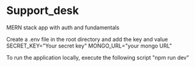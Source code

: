 # Support_desk
MERN stack app with auth and fundamentals

Create a .env file in the root directory and add the key and value
SECRET_KEY="Your secret key"
MONGO_URL="your mongo URL"

To run the application locally, execute the following script 
"npm run dev"
